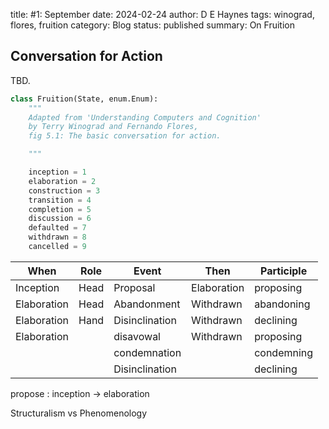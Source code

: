 title: #1: September
date: 2024-02-24
author: D E Haynes
tags: winograd, flores, fruition
category: Blog
status: published
summary: On Fruition

Conversation for Action
-----------------------

TBD.

```python
class Fruition(State, enum.Enum):
    """
    Adapted from 'Understanding Computers and Cognition'
    by Terry Winograd and Fernando Flores,
    fig 5.1: The basic conversation for action.

    """

    inception = 1
    elaboration = 2
    construction = 3
    transition = 4
    completion = 5
    discussion = 6
    defaulted = 7
    withdrawn = 8
    cancelled = 9
```

| When          | Role  | Event         | Then          | Participle    |
|---------------|-------|---------------|---------------|---------------|
| Inception     | Head  | Proposal      | Elaboration   | proposing     |
| Elaboration   | Head  | Abandonment   | Withdrawn     | abandoning    |
| Elaboration   | Hand  | Disinclination| Withdrawn     | declining     |
| Elaboration   |       | disavowal     | Withdrawn     | proposing     |
|               |       | condemnation  |               | condemning    |
|               |       | Disinclination|               | declining     |

propose
:   inception -> elaboration

Structuralism vs Phenomenology

